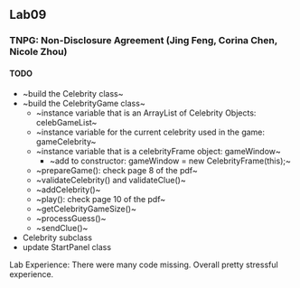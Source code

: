 ## Lab09

### TNPG: Non-Disclosure Agreement (Jing Feng, Corina Chen, Nicole Zhou)

#### TODO
- ~build the Celebrity class~
- ~build the CelebrityGame class~
    - ~instance variable that is an ArrayList of Celebrity Objects: celebGameList~
    - ~instance variable for the current celebrity used in the game: gameCelebrity~
    - ~instance variable that is a celebrityFrame object: gameWindow~
        - ~add to constructor: gameWindow = new CelebrityFrame(this);~
    - ~prepareGame(): check page 8 of the pdf~
    - ~validateCelebrity() and validateClue()~
    - ~addCelebrity()~
    - ~play(): check page 10 of the pdf~
    - ~getCelebrityGameSize()~
    - ~processGuess()~
    - ~sendClue()~
- Celebrity subclass
- update StartPanel class


Lab Experience:
There were many code missing. Overall pretty stressful experience.
